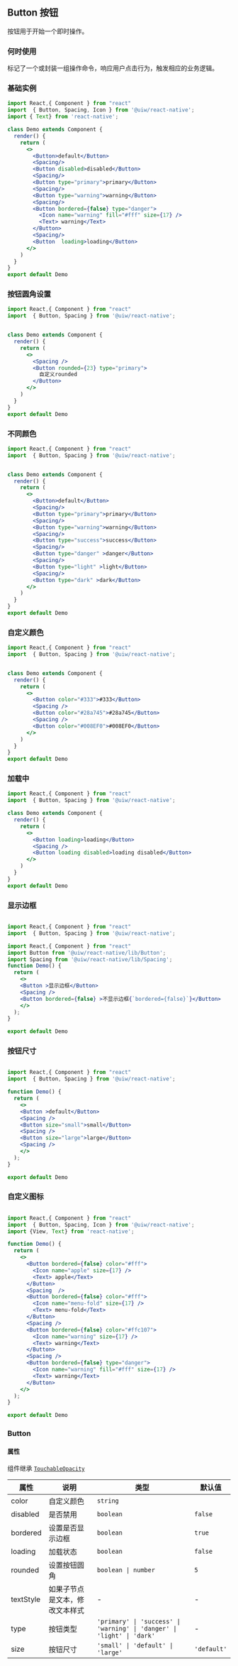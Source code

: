 Button 按钮
---

按钮用于开始一个即时操作。

### 何时使用

标记了一个或封装一组操作命令，响应用户点击行为，触发相应的业务逻辑。


### 基础实例

```jsx  mdx:preview
import React,{ Component } from "react"
import  { Button, Spacing, Icon } from '@uiw/react-native';
import { Text} from 'react-native';

class Demo extends Component {
  render() {
    return (
      <>
        <Button>default</Button>
        <Spacing/>
        <Button disabled>disabled</Button>
        <Spacing/>
        <Button type="primary">primary</Button>
        <Spacing/>
        <Button type="warning">warning</Button>
        <Spacing/>
        <Button bordered={false} type="danger">
          <Icon name="warning" fill="#fff" size={17} />
          <Text> warning</Text>
        </Button>
        <Spacing/>
        <Button  loading>loading</Button>
      </>
    )
  }
}
export default Demo
```

### 按钮圆角设置

```jsx  mdx:preview
import React,{ Component } from "react"
import  { Button, Spacing } from '@uiw/react-native';


class Demo extends Component {
  render() {
    return (
      <>
        <Spacing />
        <Button rounded={23} type="primary">
          自定义rounded
        </Button>
      </>
    )
  }
}
export default Demo
```

### 不同颜色

```jsx  mdx:preview
import React,{ Component } from "react"
import  { Button, Spacing } from '@uiw/react-native';


class Demo extends Component {
  render() {
    return (
      <>
        <Button>default</Button>
        <Spacing/>
        <Button type="primary">primary</Button>
        <Spacing/>
        <Button type="warning">warning</Button>
        <Spacing/>
        <Button type="success">success</Button>
        <Spacing/>
        <Button type="danger" >danger</Button>
        <Spacing/>
        <Button type="light" >light</Button>
        <Spacing/>
        <Button type="dark" >dark</Button>
      </>
    )
  }
}
export default Demo
```

### 自定义颜色

```jsx  mdx:preview
import React,{ Component } from "react"
import  { Button, Spacing } from '@uiw/react-native';


class Demo extends Component {
  render() {
    return (
      <>
        <Button color="#333">#333</Button>
        <Spacing />
        <Button color="#28a745">#28a745</Button>
        <Spacing />
        <Button color="#008EF0">#008EF0</Button>
      </>
    )
  }
}
export default Demo
```

### 加载中


```jsx  mdx:preview
import React,{ Component } from "react"
import  { Button, Spacing } from '@uiw/react-native';

class Demo extends Component {
  render() {
    return (
      <>
        <Button loading>loading</Button>
        <Spacing />
        <Button loading disabled>loading disabled</Button>
      </>
    )
  }
}
export default Demo
```

### 显示边框

```jsx  mdx:preview

import React,{ Component } from "react"
import  { Button, Spacing } from '@uiw/react-native';

import React,{ Component } from "react"
import Button from '@uiw/react-native/lib/Button';
import Spacing from '@uiw/react-native/lib/Spacing';
function Demo() {
  return (
    <>
    <Button >显示边框</Button>
    <Spacing />
    <Button bordered={false} >不显示边框{`bordered={false}`}</Button>
    </>
  );
}

export default Demo

```
### 按钮尺寸

```jsx  mdx:preview

import React,{ Component } from "react"
import  { Button, Spacing } from '@uiw/react-native';

function Demo() {
  return (
    <>
    <Button >default</Button>
    <Spacing />
    <Button size="small">small</Button>
    <Spacing />
    <Button size="large">large</Button>
    <Spacing />
    </>
  );
}

export default Demo

```

### 自定义图标 

```jsx mdx:preview

import React,{ Component } from "react"
import  { Button, Spacing, Icon } from '@uiw/react-native';
import {View, Text} from 'react-native';

function Demo() {
  return (
    <>
      <Button bordered={false} color="#fff">
        <Icon name="apple" size={17} />
        <Text> apple</Text>
      </Button>
      <Spacing  />
      <Button bordered={false} color="#fff">
        <Icon name="menu-fold" size={17} />
        <Text> menu-fold</Text>
      </Button>
      <Spacing />
      <Button bordered={false} color="#ffc107">
        <Icon name="warning" size={17} />
        <Text> warning</Text>
      </Button>
      <Spacing />
      <Button bordered={false} type="danger">
        <Icon name="warning" fill="#fff" size={17} />
        <Text> warning</Text>
      </Button>
    </>
  );
}

export default Demo
```

### Button

#### 属性

组件继承 [`TouchableOpacity`](https://facebook.github.io/react-native/docs/touchableopacity#docsNav)


| 属性 | 说明 | 类型 | 默认值 |
| --- | --- | --- | --- |
| color | 自定义颜色 | `string` |
| disabled | 是否禁用 | `boolean` | `false` |
| bordered | 设置是否显示边框 | `boolean` | `true` |
| loading | 加载状态 | `boolean` | `false` |
| rounded | 设置按钮圆角 | `boolean \| number` | `5` |
| textStyle | 如果子节点是文本，修改文本样式 | - | - |
| type | 按钮类型 | `'primary' \| 'success' \| 'warning' \| 'danger' \| 'light' \| 'dark'` | - |
| size | 按钮尺寸 | `'small' \| 'default' \| 'large'` | `'default'` |


